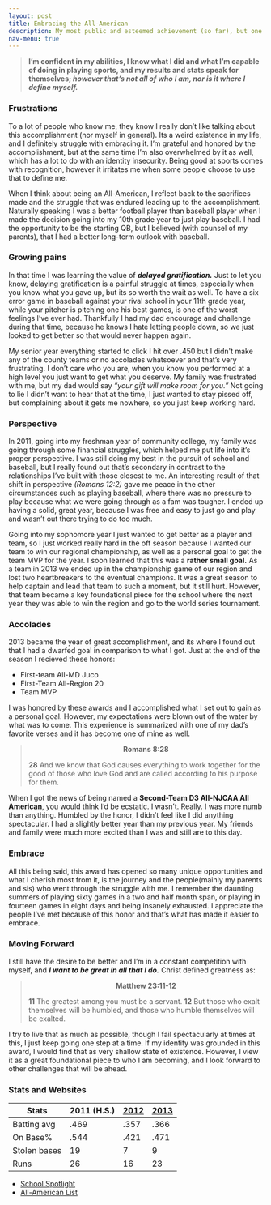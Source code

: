 ```yaml
---
layout: post
title: Embracing the All-American
description: My most public and esteemed achievement (so far), but one where I've struggled with embracing and appreciating. 
nav-menu: true
---
```


<!-- Blockquote -->
<blockquote class="align-center"><strong>I’m confident in my abilities, I know what I did and what I’m capable of doing in playing sports, and my results and stats speak for themselves; <i>however that’s not all of who I am, nor is it where I define myself.</i> </strong></blockquote>

<!-- Content -->
### Frustrations
To a lot of people who know me, they know I really don’t like talking about this accomplishment (nor myself in general). Its a weird existence in my life, and I definitely struggle with embracing it. I’m grateful and honored by the accomplishment, but at the same time I’m also overwhelmed by it as well, which has a lot to do with an identity insecurity. Being good at sports comes with recognition, however it irritates me when some people choose to use that to define me.

When I think about being an All-American, I reflect back to the sacrifices made and the struggle that was endured leading up to the accomplishment. Naturally speaking I was a better football player than baseball player when I made the decision going into my 10th grade year to just play baseball. I had the opportunity to be the starting QB, but I believed (with counsel of my parents), that I had a better long-term outlook with baseball.

### Growing pains

In that time I was learning the value of ***delayed gratification.*** Just to let you know, delaying gratification is a painful struggle at times, especially when you know what you gave up, but its so worth the wait as well. To  have a six error game in baseball against your rival school in your 11th grade year, while your pitcher is pitching one his best games, is one of the worst feelings I’ve ever had. Thankfully I had my dad encourage and challenge during that time, because he knows I hate letting people down, so we just looked to get better so that would never happen again.

My senior year everything started to click I hit over .450 but I didn't make any of the county teams or no accolades whatsoever and that’s very frustrating. I don’t care who you are, when you know you performed at a high level you just want to get what you deserve. My family was frustrated with me, but my dad would say *“your gift will make room for you.”* Not going to lie I didn’t want to hear that at the time, I just wanted to stay pissed off, but complaining about it gets me nowhere, so you just keep working hard.

### Perspective
In 2011, going into my freshman year of community college, my family was going through some financial struggles, which helped me put life into it’s proper perspective. I was still doing my best in the pursuit of school and baseball, but I really found out that’s secondary in contrast to the relationships I’ve built with those closest to me. An interesting result of that shift in perspective *(Romans 12:2)* gave me peace in the other circumstances such as playing baseball, where there was no pressure to play because what we were going through as a fam was tougher. I ended up having a solid, great year, because I was free and easy to just go and play and wasn’t out there trying to do too much.

Going into my sophomore year I just wanted to get better as a player and team, so I just worked really hard in the off season because I wanted our team to win our regional championship, as well as a personal goal to get the team MVP for the year. I soon learned that this was a **rather small goal.** As a team in 2013 we ended up in the championship game of our region and lost two heartbreakers to the eventual champions. It was a great season to help captain and lead that team to such a moment, but it still hurt. However, that team became a key foundational piece for the school where the next year they was able to win the region and go to the world series tournament.

### Accolades

2013 became the year of great accomplishment, and its where I found out that I had a dwarfed goal in comparison to what I got. Just at the end of the season I recieved these honors:

* First-team All-MD Juco 
* First-Team All-Region 20
* Team MVP

I was honored by these awards and I accomplished what I set out to gain as a personal goal. However, my expectations were blown out of the water by what was to come. This experience is summarized with one of my dad’s favorite verses and it has become one of mine as well. 

> <center><strong>Romans 8:28</strong></center>
>
> **28** And we know that God causes everything to work together for the good of those who love God and are called according to his purpose for them.

When I got the news of being named a **Second-Team D3 All-NJCAA All American**, you would think I’d be ecstatic. I wasn’t. Really. I was more numb than anything. Humbled by the honor, I didn’t feel like I did anything spectacular. I had a slightly better year than my previous year. My friends and family were much more excited than I was and still are to this day. 

### Embrace

All this being said, this award has opened so many unique opportunities and what I cherish most from it, is the journey and the people(mainly my parents and sis) who went through the struggle with me. I remember the daunting summers of playing sixty games in a two and half month span, or playing in fourteen games in eight days and being insanely exhausted. I appreciate the people I’ve met because of this honor and that’s what has made it easier to embrace. 

### Moving Forward

I still have the desire to be better and I’m in a constant competition with myself, and ***I want to be great in all that I do.*** Christ defined greatness as:

> <center><strong>Matthew 23:11-12</strong></center>
>
> **11** The greatest among you must be a servant. **12** But those who exalt themselves will be humbled, and those who humble themselves will be exalted.

I try to live that as much as possible, though I fail spectacularly at times at this, I just keep going one step at a time. If my identity was grounded in this award, I would find that as very shallow state of existence. However, I view it as a great foundational piece to who I am becoming, and I look forward to other challenges that will be ahead.

### Stats and Websites

| Stats        | 2011 (H.S.) | [2012](https://www.njcaa.org/sports/bsb/2011-12/div3/teams/PrinceGeorgesCommunityCollege/players/AlonzoOuzts.html) | [2013](https://www.pgccowls.com/sports/bsb/2012-13/players/alonzoouztsueuq?view=career&pos=h) |
| ------------ | ----------- | ------------------------------------------------------------------------------------------------------------------ | --------------------------------------------------------------------------------------------- |
| Batting avg  | .469        | .357                                                                                                               | .366                                                                                          |
| On Base%     | .544        | .421                                                                                                               | .471                                                                                          |
| Stolen bases | 19          | 7                                                                                                                  | 9                                                                                             |
| Runs         | 26          | 16                                                                                                                 | 23                                                                                            |

- [School Spotlight](https://www.pgccowls.com/spotlight/Alonzo_Ouzts)
- [All-American List](https://www.abca.org/ABCA/Awards/All-Americans/NJCAA_Division_III/2013.aspx)

